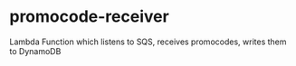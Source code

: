 # promocode-receiver
Lambda Function which listens to SQS, receives promocodes, writes them to DynamoDB

